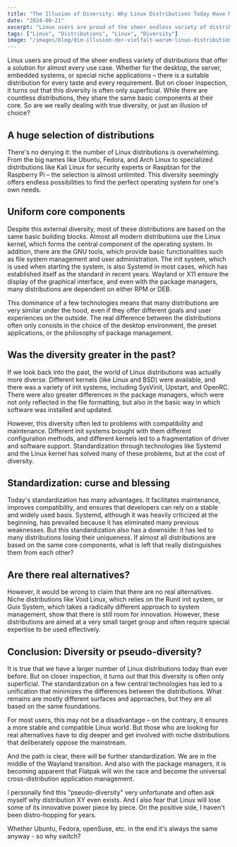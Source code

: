 ```yaml
---
title: "The Illusion of Diversity: Why Linux Distributions Today Have More in Common Than What Divides Them"
date: "2024-08-21"
excerpt: "Linux users are proud of the sheer endless variety of distributions that offer a solution for almost every use case. Whether for the desktop, the server, embedded systems, or special niche applications – there is a suitable distribution for every taste and every requirement. But on closer inspection, it turns out that this diversity is often only superficial. While there are countless distributions, they share the same basic components at their core. So are we really dealing with true diversity, or just an illusion of choice?"
tags: ["Linux", "Distributions", "Linux", "Diversity"]
image: "/images/blog/die-illusion-der-vielfalt-warum-linux-distributionen-heute-mehr-eint-als-trennt.png"
---
```


Linux users are proud of the sheer endless variety of distributions that offer a solution for almost every use case. Whether for the desktop, the server, embedded systems, or special niche applications – there is a suitable distribution for every taste and every requirement. But on closer inspection, it turns out that this diversity is often only superficial. While there are countless distributions, they share the same basic components at their core. So are we really dealing with true diversity, or just an illusion of choice?

## A huge selection of distributions

There's no denying it: the number of Linux distributions is overwhelming. From the big names like Ubuntu, Fedora, and Arch Linux to specialized distributions like Kali Linux for security experts or Raspbian for the Raspberry Pi – the selection is almost unlimited. This diversity seemingly offers endless possibilities to find the perfect operating system for one's own needs.

## Uniform core components

Despite this external diversity, most of these distributions are based on the same basic building blocks. Almost all modern distributions use the Linux kernel, which forms the central component of the operating system. In addition, there are the GNU tools, which provide basic functionalities such as file system management and user administration. The init system, which is used when starting the system, is also Systemd in most cases, which has established itself as the standard in recent years. Wayland or X11 ensure the display of the graphical interface, and even with the package managers, many distributions are dependent on either RPM or DEB.

This dominance of a few technologies means that many distributions are very similar under the hood, even if they offer different goals and user experiences on the outside. The real difference between the distributions often only consists in the choice of the desktop environment, the preset applications, or the philosophy of package management.

## Was the diversity greater in the past?

If we look back into the past, the world of Linux distributions was actually more diverse. Different kernels (like Linux and BSD) were available, and there was a variety of init systems, including SysVinit, Upstart, and OpenRC. There were also greater differences in the package managers, which were not only reflected in the file formatting, but also in the basic way in which software was installed and updated.

However, this diversity often led to problems with compatibility and maintenance. Different init systems brought with them different configuration methods, and different kernels led to a fragmentation of driver and software support. Standardization through technologies like Systemd and the Linux kernel has solved many of these problems, but at the cost of diversity.

## Standardization: curse and blessing

Today's standardization has many advantages. It facilitates maintenance, improves compatibility, and ensures that developers can rely on a stable and widely used basis. Systemd, although it was heavily criticized at the beginning, has prevailed because it has eliminated many previous weaknesses. But this standardization also has a downside: it has led to many distributions losing their uniqueness. If almost all distributions are based on the same core components, what is left that really distinguishes them from each other?

## Are there real alternatives?

However, it would be wrong to claim that there are no real alternatives. Niche distributions like Void Linux, which relies on the Runit init system, or Guix System, which takes a radically different approach to system management, show that there is still room for innovation. However, these distributions are aimed at a very small target group and often require special expertise to be used effectively.

## Conclusion: Diversity or pseudo-diversity?

It is true that we have a larger number of Linux distributions today than ever before. But on closer inspection, it turns out that this diversity is often only superficial. The standardization on a few central technologies has led to a unification that minimizes the differences between the distributions. What remains are mostly different surfaces and approaches, but they are all based on the same foundations.

For most users, this may not be a disadvantage – on the contrary, it ensures a more stable and compatible Linux world. But those who are looking for real alternatives have to dig deeper and get involved with niche distributions that deliberately oppose the mainstream.

And the path is clear, there will be further standardization. We are in the middle of the Wayland transition. And also with the package managers, it is becoming apparent that Flatpak will win the race and become the universal cross-distribution application management.

I personally find this "pseudo-diversity" very unfortunate and often ask myself why distribution XY even exists. And I also fear that Linux will lose some of its innovative power piece by piece. On the positive side, I haven't been distro-hopping for years.

Whether Ubuntu, Fedora, openSuse, etc. in the end it's always the same anyway - so why switch?
